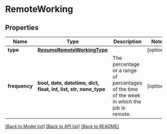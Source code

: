 # RemoteWorking


## Properties
Name | Type | Description | Notes
------------ | ------------- | ------------- | -------------
**type** | [**ResumeRemoteWorkingType**](ResumeRemoteWorkingType.md) |  | [optional] 
**frequency** | **bool, date, datetime, dict, float, int, list, str, none_type** | The percentage or a range of percentages of the time of the week in which the job is remote. | [optional] 

[[Back to Model list]](../README.md#documentation-for-models) [[Back to API list]](../README.md#documentation-for-api-endpoints) [[Back to README]](../README.md)


